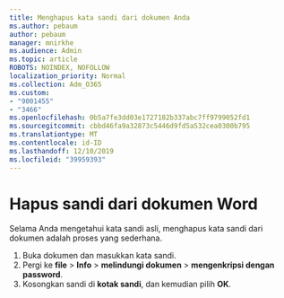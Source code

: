 ```yaml
---
title: Menghapus kata sandi dari dokumen Anda
ms.author: pebaum
author: pebaum
manager: mnirkhe
ms.audience: Admin
ms.topic: article
ROBOTS: NOINDEX, NOFOLLOW
localization_priority: Normal
ms.collection: Adm_O365
ms.custom:
- "9001455"
- "3466"
ms.openlocfilehash: 0b5a7fe3dd03e1727182b337abc7ff9799052fd1
ms.sourcegitcommit: cbbd46fa9a32873c5446d9fd5a532cea0300b795
ms.translationtype: MT
ms.contentlocale: id-ID
ms.lasthandoff: 12/10/2019
ms.locfileid: "39959393"
---
```

# <a name="remove-a-password-from-a-word-document"></a>Hapus sandi dari dokumen Word

Selama Anda mengetahui kata sandi asli, menghapus kata sandi dari dokumen adalah proses yang sederhana.

1. Buka dokumen dan masukkan kata sandi.
2. Pergi ke **file** > **Info** > **melindungi dokumen** > **mengenkripsi dengan password**.
3. Kosongkan sandi di **kotak sandi**, dan kemudian pilih **OK**.